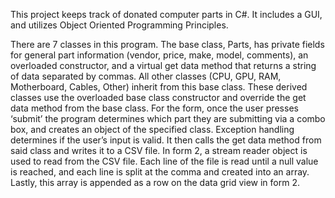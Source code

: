 This project keeps track of donated computer parts in C#. It includes a GUI, and utilizes Object Oriented Programming Principles.

There are 7 classes in this program. The base class, Parts, has private fields for general part information (vendor, price, make, model, comments), an overloaded constructor, and a virtual get data method that returns a string of data separated by commas. All other classes (CPU, GPU, RAM, Motherboard, Cables, Other) inherit from this base class. These derived classes use the overloaded base class constructor and override the get data method from the base class. For the form, once the user presses ‘submit’ the program determines which part they are submitting via a combo box, and creates an object of the specified class. Exception handling determines if the user’s input is valid. It then calls the get data method from said class and writes it to a CSV file. In form 2, a stream reader object is used to read from the CSV file. Each line of the file is read until a null value is reached, and each line is split at the comma and created into an array. Lastly, this array is appended as a row on the data grid view in form 2.
